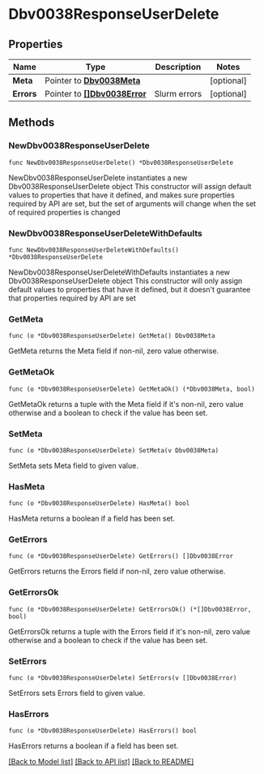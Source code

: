 # Dbv0038ResponseUserDelete

## Properties

Name | Type | Description | Notes
------------ | ------------- | ------------- | -------------
**Meta** | Pointer to [**Dbv0038Meta**](Dbv0038Meta.md) |  | [optional] 
**Errors** | Pointer to [**[]Dbv0038Error**](Dbv0038Error.md) | Slurm errors | [optional] 

## Methods

### NewDbv0038ResponseUserDelete

`func NewDbv0038ResponseUserDelete() *Dbv0038ResponseUserDelete`

NewDbv0038ResponseUserDelete instantiates a new Dbv0038ResponseUserDelete object
This constructor will assign default values to properties that have it defined,
and makes sure properties required by API are set, but the set of arguments
will change when the set of required properties is changed

### NewDbv0038ResponseUserDeleteWithDefaults

`func NewDbv0038ResponseUserDeleteWithDefaults() *Dbv0038ResponseUserDelete`

NewDbv0038ResponseUserDeleteWithDefaults instantiates a new Dbv0038ResponseUserDelete object
This constructor will only assign default values to properties that have it defined,
but it doesn't guarantee that properties required by API are set

### GetMeta

`func (o *Dbv0038ResponseUserDelete) GetMeta() Dbv0038Meta`

GetMeta returns the Meta field if non-nil, zero value otherwise.

### GetMetaOk

`func (o *Dbv0038ResponseUserDelete) GetMetaOk() (*Dbv0038Meta, bool)`

GetMetaOk returns a tuple with the Meta field if it's non-nil, zero value otherwise
and a boolean to check if the value has been set.

### SetMeta

`func (o *Dbv0038ResponseUserDelete) SetMeta(v Dbv0038Meta)`

SetMeta sets Meta field to given value.

### HasMeta

`func (o *Dbv0038ResponseUserDelete) HasMeta() bool`

HasMeta returns a boolean if a field has been set.

### GetErrors

`func (o *Dbv0038ResponseUserDelete) GetErrors() []Dbv0038Error`

GetErrors returns the Errors field if non-nil, zero value otherwise.

### GetErrorsOk

`func (o *Dbv0038ResponseUserDelete) GetErrorsOk() (*[]Dbv0038Error, bool)`

GetErrorsOk returns a tuple with the Errors field if it's non-nil, zero value otherwise
and a boolean to check if the value has been set.

### SetErrors

`func (o *Dbv0038ResponseUserDelete) SetErrors(v []Dbv0038Error)`

SetErrors sets Errors field to given value.

### HasErrors

`func (o *Dbv0038ResponseUserDelete) HasErrors() bool`

HasErrors returns a boolean if a field has been set.


[[Back to Model list]](../README.md#documentation-for-models) [[Back to API list]](../README.md#documentation-for-api-endpoints) [[Back to README]](../README.md)


